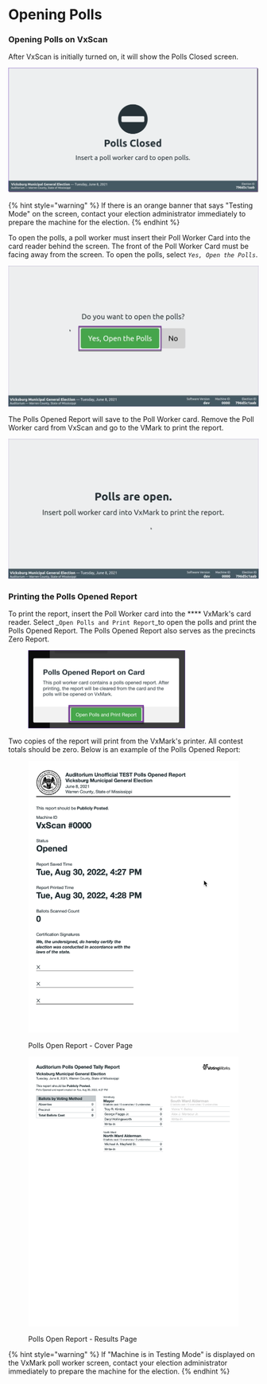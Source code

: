 # Opening Polls

### Opening Polls on VxScan

After VxScan is initially turned on, it will show the Polls Closed screen.

![](<../../.gitbook/assets/image (180).png>)

{% hint style="warning" %}
If there is an orange banner that says "Testing Mode" on the screen, contact your election administrator immediately to prepare the machine for the election.
{% endhint %}

To open the polls, a poll worker must insert their Poll Worker Card into the card reader behind the screen. The front of the Poll Worker Card must be facing away from the screen. To open the polls, select _`Yes, Open the Polls`_.

![](<../../.gitbook/assets/image (219) (1).png>)

The Polls Opened Report will save to the Poll Worker card.  Remove the Poll Worker card from VxScan and go to the VMark to print the report.

![](<../../.gitbook/assets/image (104).png>)

### Printing the Polls Opened  Report

To print the report, insert the Poll Worker card into the **** VxMark's card reader. Select _`Open Polls and Print Report`_to open the polls and print the Polls Opened Report.  The Polls Opened  Report also serves as the precincts Zero Report.

<figure><img src="../../.gitbook/assets/image (73).png" alt=""><figcaption></figcaption></figure>

Two copies of the report will print from the VxMark's printer. All contest totals should be zero. Below is an example of the Polls Opened Report:

<div>

<figure><img src="../../.gitbook/assets/opened polls report page 1 (1).png" alt=""><figcaption><p>Polls Open Report - Cover Page</p></figcaption></figure>

 

<figure><img src="../../.gitbook/assets/opened polls report page 2 (2).png" alt=""><figcaption><p>Polls Open Report - Results Page</p></figcaption></figure>

</div>



{% hint style="warning" %}
If "Machine is in Testing Mode" is displayed on the VxMark poll worker screen, contact your election administrator immediately to prepare the machine for the election.&#x20;
{% endhint %}
